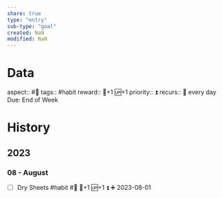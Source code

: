 ```yaml
---
share: true
type: "entry"
sub-type: "goal"
created: NaN 
modified: NaN
---
```

# Data
aspect:: #🛌
tags:: #habit
reward:: 🥄+1 🆙+1
priority:: ⏫
recurs:: 🔁 every day
Due: End of Week
# History
## 2023
### 08 - August
- [ ] Dry Sheets #habit #🛌 🥄+1 🆙+1 ⏫ ➕ 2023-08-01 
